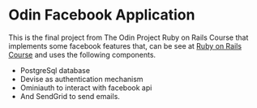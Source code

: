 # Odin Facebook Application

This is the final project from The Odin Project Ruby on Rails Course that implements some facebook features that,
can be see at [Ruby on Rails Course](https://www.theodinproject.com/courses/ruby-on-rails/lessons/final-project)
and uses the following components.

* PostgreSql database
* Devise as authentication mechanism
* Ominiauth to interact with facebook api
* And SendGrid to send emails.
